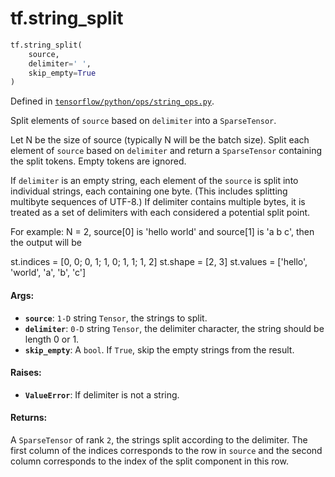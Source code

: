 <div itemscope itemtype="http://developers.google.com/ReferenceObject">
<meta itemprop="name" content="tf.string_split" />
<meta itemprop="path" content="Stable" />
</div>

# tf.string_split

``` python
tf.string_split(
    source,
    delimiter=' ',
    skip_empty=True
)
```



Defined in [`tensorflow/python/ops/string_ops.py`](https://www.tensorflow.org/code/tensorflow/python/ops/string_ops.py).

Split elements of `source` based on `delimiter` into a `SparseTensor`.

Let N be the size of source (typically N will be the batch size). Split each
element of `source` based on `delimiter` and return a `SparseTensor`
containing the split tokens. Empty tokens are ignored.

If `delimiter` is an empty string, each element of the `source` is split
into individual strings, each containing one byte. (This includes splitting
multibyte sequences of UTF-8.) If delimiter contains multiple bytes, it is
treated as a set of delimiters with each considered a potential split point.

For example:
N = 2, source[0] is 'hello world' and source[1] is 'a b c', then the output
will be

st.indices = [0, 0;
              0, 1;
              1, 0;
              1, 1;
              1, 2]
st.shape = [2, 3]
st.values = ['hello', 'world', 'a', 'b', 'c']

#### Args:

* <b>`source`</b>: `1-D` string `Tensor`, the strings to split.
* <b>`delimiter`</b>: `0-D` string `Tensor`, the delimiter character, the string should
    be length 0 or 1.
* <b>`skip_empty`</b>: A `bool`. If `True`, skip the empty strings from the result.


#### Raises:

* <b>`ValueError`</b>: If delimiter is not a string.


#### Returns:

A `SparseTensor` of rank `2`, the strings split according to the delimiter.
The first column of the indices corresponds to the row in `source` and the
second column corresponds to the index of the split component in this row.